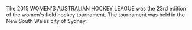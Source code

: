 The 2015 WOMEN'S AUSTRALIAN HOCKEY LEAGUE was the 23rd edition of the women's field hockey tournament. The tournament was held in the New South Wales city of Sydney.
